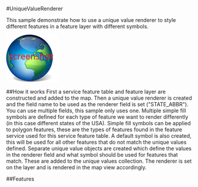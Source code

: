#UniqueValueRenderer

This sample demonstrate how to use a unique value renderer to style different features in a feature layer with different symbols.

![](screenshot.png)

##How it works
First a service feature table and feature layer are constructed and added to the map. Then a unique value renderer is created and the field name to be used as the renderer field is set ("STATE_ABBR"). You can use multiple fields, this sample only uses one. Multiple simple fill symbols are defined for each type of feature we want to render differently (in this case different states of the USA). Simple fill symbols can be applied to polygon features, these are the types of features found in the feature service used for this service feature table. A default symbol is also created, this will be used for all other features that do not match the unique values defined. Separate unique value objects are created which define the values in the renderer field and what symbol should be used for features that match. These are added to the unique values collection. The renderer is set on the layer and is rendered in the map view accordingly.

##Features
